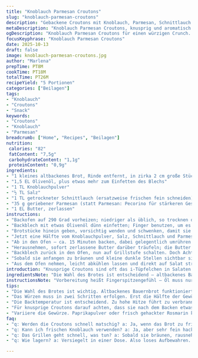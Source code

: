 ```yaml
---
title: "Knoblauch Parmesan Croutons"
slug: "knoblauch-parmesan-croutons"
description: "Gebackene Croutons mit Knoblauch, Parmesan, Schnittlauch und Butter. Brotstücke werden mit Öl eingerieben, gewürzt und bei niedriger Temperatur vorgetrocknet. Anschließend mit Butter beträufelt und unter dem Grill gebräunt. Knusprig, aromatisch, ideal für Salate oder Suppen. Zarte Kräuternoten treffen auf würzigen Käse und ein angenehmes Knacken beim Beißen."
metaDescription: "Knoblauch Parmesan Croutons, knusprig und aromatisch. Ideal für Salate oder Suppen. Einfach selbstgemacht mit wenigen Zutaten."
ogDescription: "Knoblauch Parmesan Croutons für einen würzigen Crunch. Unverzichtbar für deine nächsten Salate oder als Snack."
focusKeyphrase: "Knoblauch Parmesan Croutons"
date: 2025-10-13
draft: false
image: knoblauch-parmesan-croutons.jpg
author: "Marlena"
prepTime: PT8M
cookTime: PT18M
totalTime: PT26M
recipeYield: "5 Portionen"
categories: ["Beilagen"]
tags:
- "Knoblauch"
- "Croutons"
- "Snack"
keywords:
- "Croutons"
- "Knoblauch"
- "Parmesan"
breadcrumb: ["Home", "Recipes", "Beilagen"]
nutrition: 
 calories: "82"
 fatContent: "7,5g"
 carbohydrateContent: "1,1g"
 proteinContent: "0,9g"
ingredients:
- "1 kleines altbackenes Brot, Rinde entfernt, in zirka 2 cm große Stücke geschnitten"
- "1,5 EL Olivenöl, plus etwas mehr zum Einfetten des Blechs"
- "1 TL Knoblauchpulver"
- "½ TL Salz"
- "1 TL getrockneter Schnittlauch (ersatzweise frischen fein schneiden)"
- "35 g geriebener Parmesan (statt Parmesan: Pecorino für stärkeren Geschmack)"
- "1 EL Butter, zerlassen"
instructions:
- "Backofen auf 290 Grad vorheizen; niedriger als üblich, so trocknen die Brotwürfel schön durch ohne anzubrennen."
- "Backblech mit etwas Olivenöl dünn einfetten; Finger benutzen, um es gleichmäßig zu verteilen – wichtig für gleichmäßiges Anhaften und Rösten."
- "Brotstücke hinein geben, vorsichtig wenden und schwenken, damit sie auf allen Seiten leicht mit Öl bedeckt sind. Anschließend die restliche Hälfte des Öls gleichmäßig auf das Brot träufeln, nochmal durchmischen – sorgt für eine knusprige Oberfläche."
- "Jetzt eine Hälfte vom Knoblauchpulver, Salz, Schnittlauch und Parmesan auf das Brot streuen, vermengen. Restliche Würze darüber, noch einmal gut vermengen; hier entsteht die Grundlage für den Geschmack."
- "Ab in den Ofen – ca. 15 Minuten backen, dabei gelegentlich umrühren. Der Duft von Knoblauch und frisch geröstetem Brot zieht durch die Küche. Nicht zu lange, sonst trocknen sie zu sehr aus oder werden bitter."
- "Herausnehmen, sofort zerlassene Butter darüber träufeln; die Butter macht die Oberfläche voller und aromatischer. Mit einem Löffel gut durchmischen, sodass die Brotstücke glänzen und leicht feucht sind."
- "Backblech zurück in den Ofen, nun auf Grillstufe schalten. Doch Achtung: Unter dem Grill wird’s sehr schnell dunkel – unbedingt daneben bleiben und die Croutons beobachten."
- "Sobald sie anfangen zu bräunen und kleine dunkle Stellen sichtbar sind, raus damit. Sie wirken am Anfang vielleicht noch leicht weich, werden dann knusprig beim Abkühlen. Ein gut geübtes Auge sieht den richtigen Moment."
- "Aus dem Ofen nehmen, leicht abkühlen lassen und direkt auf Salat streuen oder als Snack naschen."
introduction: "Knusprige Croutons sind oft das i-Tüpfelchen in Salaten und Suppen. Wer schon mal welche selbst gemacht hat, weiß, dass der Unterschied riesig ist: Ohne Geduld und das richtige Timing endet es leicht mit verbranntem Knoblauch oder matschigen Stücken. Ich habe es gelernt – bei niedriger Temperatur vorbacken, dann mit Butter beträufeln und unter den Grill, aber immer im Auge behalten. Der Parmesan bringt dabei eine angenehm würzige Note, aber manchmal tausche ich ihn gern gegen Pecorino, weil der mehr Punch hat. Altbackenes Brot ist ein Muss, damit die Kruste schön knackt. Ein Tipp: Kräuter frisch oder getrocknet sind beide passend, nur anders in der Intensität. Insgesamt überraschend einfach, wenn man nicht übereilt. Es lohnt sich, denn selbstgemachte Croutons haben eine ganz andere Größe – sie haben Aroma, knacken beim Kauen und geben jeder Schüssel Charakter."
ingredientsNote: "Die Wahl des Brotes ist entscheidend – altbackenes Bauernbrot funktioniert hervorragend, weil es nicht so schnell durchweicht. Weiches Weißbrot oder Toast sind okay, aber verlieren Struktur schneller. Olivenöl ist meine erste Wahl, da es ein feines Aroma mitbringt, Rapsöl oder Sonnenblumenöl ersetzen es neutraler. Knoblauchpulver lässt sich gut dosieren, alternativ funktioniert frischer Knoblauch – dann aber sehr fein hacken und vorsichtig dosieren, wegen scharfer Noten. Schnittlauch gibt Frische, Petersilie oder Thymian sind gute Ersatzkräuter, je nach Geschmack. Parmesan oder Pecorino sorgen für Würze; veganer Käse ist eine Alternative für Veganer, dann aber nur ganz leicht verwenden, da manche Sorten schnell verbrennen. Butter macht die Kruste goldener und verbindet Gewürze, kann auch durch Olivenöl ersetzt werden, dann aber nicht zu viel nehmen, sonst wird es fettig. Salz ist notwendig, aber nicht übertreiben, damit das Brot nicht bitter wird."
instructionsNote: "Vorbereitung heißt Fingerspitzengefühl – Öl muss nur dünn genug aufgetragen sein, damit keine Pfützen entstehen, sonst werden die Croutons matschig. Beim Würzen zwei Schichten machen: erst eine Hälfte der Gewürze, dann wenden und die zweite Hälfte, um gleichmäßige Aromaverteilung zu garantieren. Niedrige Backtemperatur ist entscheidend, damit das Brot von innen trocken wird ohne außen zu verbrennen. Beim Endgrillen unter Beobachtung bleiben – das geht sehr schnell und die Butter beschleunigt die Bräunung stark. Ist zu dunkel, schmeckt es bitter, also lieber früher rausnehmen und abkühlen lassen. Abkühlzeit beeinflusst die Textur – frisch aus dem Ofen etwas weich, aber nach einem Moment knusprig. Croutons lassen sich gut auf Vorrat backen, luftdicht verpackt bleiben sie mehrere Tage knusprig. Probleme wie ungleichmäßiges Rösten passen sich durch häufiges Wenden oder das Nutzen von Backpapier an. Für eine aromatische Variation experimentiere ich mit Paprikapulver, Cayenne oder geröstetem Knoblauchöl, das verleiht Tiefe. Wichtig: Qualität der Zutaten merken sich die Croutons."
tips:
- "Die Wahl des Brotes ist wichtig. Altbackenes Bauernbrot funktioniert am besten, da es nicht matschig wird. Weiches Brot weich und schnell durchweicht, nicht ideal. Olivenöl sorgt für geschmackliche Tiefe. Bei der Butter darauf achten – nicht zu viel, sonst werden die Croutons fettig, lieber gezielt verwenden."
- "Das Würzen muss in zwei Schritten erfolgen. Erst die Hälfte der Gewürze auf das Brot streuen und gut vermischen. Dann die zweite Hälfte hinzufügen. So hat das Brot einen gleichmäßigen Geschmack. Achte auf den Duft, wenn der Knoblauch und das Brot backen – das ist ein guter Indikator."
- "Die Backtemperatur ist entscheidend. Zu hohe Hitze führt zu verbranntem Brot. Bei 290 Grad backen, damit die Croutons gleichmäßig trocknen. Einmal umrühren während des Backens, besonders wichtig, damit sie nicht einseitig bräunen. Halte die Croutons im Auge beim Grillen."
- "Für knusprige Croutons darauf achten, dass sie nach dem Backen etwas abkühlen. Sie wirken eventuell weich, werden aber fester. Luftdicht verpackt bleiben sie mehrere Tage knusprig. Wenn du sie für eine Party machst, nutze stets frische Kräuter für das Aroma."
- "Variiere die Gewürze. Paprikapulver oder frisch gehackter Rosmarin können den Geschmack komplett verändern. Probiere auch getrocknete Kräuter, aber achte auf die Dosierung. Zu viel macht es überwürzt, daher die richtige Balance finden."
faq:
- "q: Werden die Croutons schnell matschig? a: Ja, wenn das Brot zu frisch ist. Altbackenes Brot verhindert das. Dafür auch weniger Öl verwenden. Ist der Ofen zu heiß, wird es bitter."
- "q: Kann ich frischen Knoblauch verwenden? a: Ja, aber sehr fein hacken. Dosierung beachten, sonst wird es scharf. Knoblauchpulver ist einfacher zu handhaben."
- "q: Das Grillen geht schnell, was tun? a: Sobald sie bräunen, rausnehmen. Burnout vermeiden, ist hier wichtig. Aufpassen, beim nächsten Mal die Zeit anpassen."
- "q: Wie lagern? a: Versiegelt in einer Dose. Also loses Aufbewahren. In einem Küchentuch hält es die Croutons länger frisch. Bei Luftfeuchtigkeit schnell weich."

---
```

